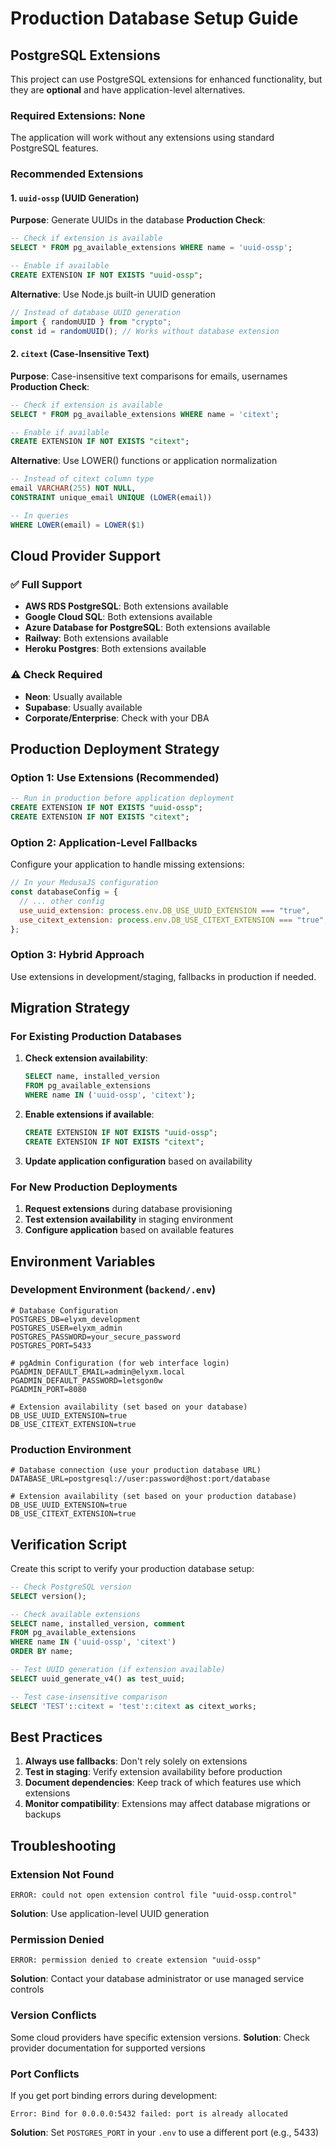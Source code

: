 # Production Database Setup Guide

## PostgreSQL Extensions

This project can use PostgreSQL extensions for enhanced functionality, but they are **optional** and have application-level alternatives.

### Required Extensions: None

The application will work without any extensions using standard PostgreSQL features.

### Recommended Extensions

#### 1. `uuid-ossp` (UUID Generation)

**Purpose**: Generate UUIDs in the database
**Production Check**:

```sql
-- Check if extension is available
SELECT * FROM pg_available_extensions WHERE name = 'uuid-ossp';

-- Enable if available
CREATE EXTENSION IF NOT EXISTS "uuid-ossp";
```

**Alternative**: Use Node.js built-in UUID generation

```javascript
// Instead of database UUID generation
import { randomUUID } from "crypto";
const id = randomUUID(); // Works without database extension
```

#### 2. `citext` (Case-Insensitive Text)

**Purpose**: Case-insensitive text comparisons for emails, usernames
**Production Check**:

```sql
-- Check if extension is available
SELECT * FROM pg_available_extensions WHERE name = 'citext';

-- Enable if available
CREATE EXTENSION IF NOT EXISTS "citext";
```

**Alternative**: Use LOWER() functions or application normalization

```sql
-- Instead of citext column type
email VARCHAR(255) NOT NULL,
CONSTRAINT unique_email UNIQUE (LOWER(email))

-- In queries
WHERE LOWER(email) = LOWER($1)
```

## Cloud Provider Support

### ✅ Full Support

- **AWS RDS PostgreSQL**: Both extensions available
- **Google Cloud SQL**: Both extensions available
- **Azure Database for PostgreSQL**: Both extensions available
- **Railway**: Both extensions available
- **Heroku Postgres**: Both extensions available

### ⚠️ Check Required

- **Neon**: Usually available
- **Supabase**: Usually available
- **Corporate/Enterprise**: Check with your DBA

## Production Deployment Strategy

### Option 1: Use Extensions (Recommended)

```sql
-- Run in production before application deployment
CREATE EXTENSION IF NOT EXISTS "uuid-ossp";
CREATE EXTENSION IF NOT EXISTS "citext";
```

### Option 2: Application-Level Fallbacks

Configure your application to handle missing extensions:

```javascript
// In your MedusaJS configuration
const databaseConfig = {
  // ... other config
  use_uuid_extension: process.env.DB_USE_UUID_EXTENSION === "true",
  use_citext_extension: process.env.DB_USE_CITEXT_EXTENSION === "true",
};
```

### Option 3: Hybrid Approach

Use extensions in development/staging, fallbacks in production if needed.

## Migration Strategy

### For Existing Production Databases

1. **Check extension availability**:

   ```sql
   SELECT name, installed_version
   FROM pg_available_extensions
   WHERE name IN ('uuid-ossp', 'citext');
   ```

2. **Enable extensions if available**:

   ```sql
   CREATE EXTENSION IF NOT EXISTS "uuid-ossp";
   CREATE EXTENSION IF NOT EXISTS "citext";
   ```

3. **Update application configuration** based on availability

### For New Production Deployments

1. **Request extensions** during database provisioning
2. **Test extension availability** in staging environment
3. **Configure application** based on available features

## Environment Variables

### Development Environment (`backend/.env`)

```env
# Database Configuration
POSTGRES_DB=elyxm_development
POSTGRES_USER=elyxm_admin
POSTGRES_PASSWORD=your_secure_password
POSTGRES_PORT=5433

# pgAdmin Configuration (for web interface login)
PGADMIN_DEFAULT_EMAIL=admin@elyxm.local
PGADMIN_DEFAULT_PASSWORD=letsgon0w
PGADMIN_PORT=8080

# Extension availability (set based on your database)
DB_USE_UUID_EXTENSION=true
DB_USE_CITEXT_EXTENSION=true
```

### Production Environment

```env
# Database connection (use your production database URL)
DATABASE_URL=postgresql://user:password@host:port/database

# Extension availability (set based on your production database)
DB_USE_UUID_EXTENSION=true
DB_USE_CITEXT_EXTENSION=true
```

## Verification Script

Create this script to verify your production database setup:

```sql
-- Check PostgreSQL version
SELECT version();

-- Check available extensions
SELECT name, installed_version, comment
FROM pg_available_extensions
WHERE name IN ('uuid-ossp', 'citext')
ORDER BY name;

-- Test UUID generation (if extension available)
SELECT uuid_generate_v4() as test_uuid;

-- Test case-insensitive comparison
SELECT 'TEST'::citext = 'test'::citext as citext_works;
```

## Best Practices

1. **Always use fallbacks**: Don't rely solely on extensions
2. **Test in staging**: Verify extension availability before production
3. **Document dependencies**: Keep track of which features use which extensions
4. **Monitor compatibility**: Extensions may affect database migrations or backups

## Troubleshooting

### Extension Not Found

```
ERROR: could not open extension control file "uuid-ossp.control"
```

**Solution**: Use application-level UUID generation

### Permission Denied

```
ERROR: permission denied to create extension "uuid-ossp"
```

**Solution**: Contact your database administrator or use managed service controls

### Version Conflicts

Some cloud providers have specific extension versions.
**Solution**: Check provider documentation for supported versions

### Port Conflicts

If you get port binding errors during development:

```
Error: Bind for 0.0.0.0:5432 failed: port is already allocated
```

**Solution**: Set `POSTGRES_PORT` in your `.env` to use a different port (e.g., 5433)
